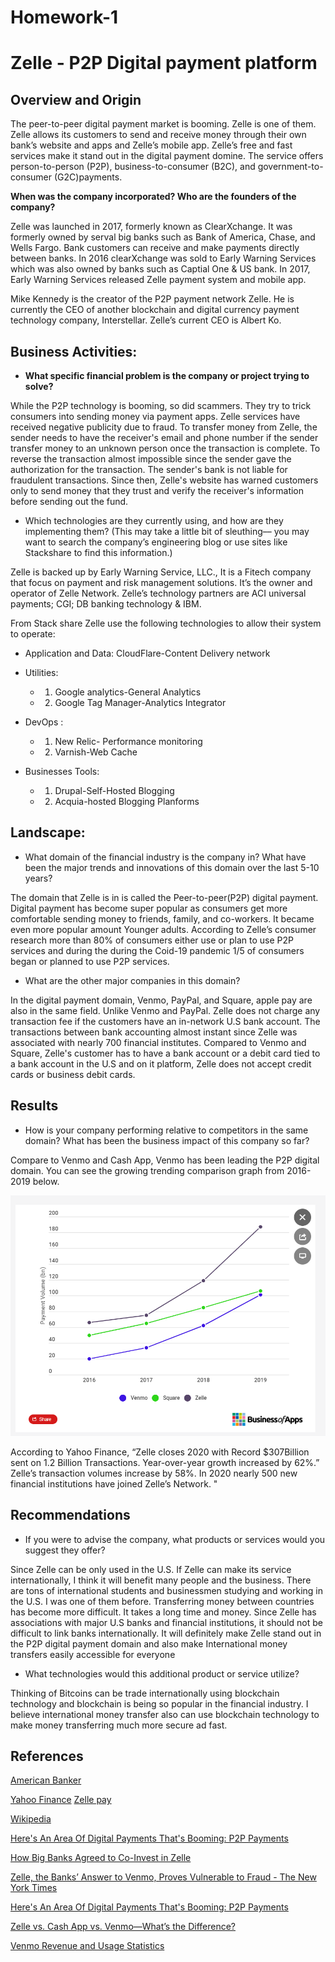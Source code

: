 # Homework-1

# Zelle - P2P Digital payment platform

## Overview and Origin 

The peer-to-peer digital payment market is booming. Zelle is one of them. Zelle allows its customers to send and receive money through their own bank’s website and apps and Zelle’s mobile app. Zelle’s free and fast services make it stand out in the digital payment domine. The service offers person-to-person (P2P), business-to-consumer (B2C), and government-to-consumer (G2C)payments. 


**When was the company incorporated? Who are the founders of the company?**

Zelle was launched in 2017, formerly known as ClearXchange. It was formerly owned by serval big banks such as Bank of America, Chase, and Wells Fargo. Bank customers can receive and make payments directly between banks. In 2016 clearXchange was sold to Early Warning Services which was also owned by banks such as Captial One & US bank.  In 2017, Early Warning Services released Zelle payment system and mobile app. 

Mike Kennedy is the creator of the P2P payment network Zelle. He is currently the CEO of another blockchain and digital currency payment technology company, Interstellar. Zelle’s current CEO is Albert Ko.


## Business Activities:

* **What specific financial problem is the company or project trying to solve?**

While the P2P technology is booming, so did scammers. They try to trick consumers into sending money via payment apps.  Zelle services have received negative publicity due to fraud. To transfer money from Zelle, the sender needs to have the receiver's email and phone number if the sender transfer money to an unknown person once the transaction is complete. To reverse the transaction almost impossible since the sender gave the authorization for the transaction. The sender's bank is not liable for fraudulent transactions. Since then, Zelle's website has warned customers only to send money that they trust and verify the receiver's information before sending out the fund.  


* Which technologies are they currently using, and how are they implementing them? (This may take a little bit of sleuthing–– you may want to search the company’s engineering blog or use sites like Stackshare to find this information.)

Zelle is backed up by Early Warning Service, LLC., It is a Fitech company that focus on payment and risk management solutions. It’s the owner and operator of Zelle Network. Zelle’s technology partners are ACI universal payments; CGI; DB banking technology & IBM. 

From Stack share Zelle use the following technologies to allow their system to operate:

* Application and Data: CloudFlare-Content Delivery network

* Utilities:
	* 1. Google analytics-General Analytics 
	* 2. Google Tag Manager-Analytics Integrator  

* DevOps :  
	* 1. New Relic- Performance monitoring 
	* 2. Varnish-Web Cache

* Businesses Tools:
	* 1. Drupal-Self-Hosted Blogging
	* 2. Acquia-hosted Blogging Planforms

## Landscape:

* What domain of the financial industry is the company in? What have been the major trends and innovations of this domain over the last 5-10 years?

The domain that Zelle is in is called the Peer-to-peer(P2P) digital payment. Digital payment has become super popular as consumers get more comfortable sending money to friends, family, and co-workers. It became even more popular amount Younger adults. According to Zelle’s consumer research more than 80% of consumers either use or plan to use P2P services and during the during the Coid-19 pandemic 1/5 of consumers began or planned to use P2P services. 

* What are the other major companies in this domain?

In the digital payment domain, Venmo, PayPal, and Square, apple pay are also in the same field. Unlike Venmo and PayPal. Zelle does not charge any transaction fee if the customers have an in-network U.S bank account. The transactions between bank accounting almost instant since Zelle was associated with nearly 700 financial institutes.  Compared to Venmo and Square, Zelle's customer has to have a bank account or a  debit card tied to a bank account in the U.S and on it platform, Zelle does not accept credit cards or business debit cards.  


## Results

* How is your company performing relative to competitors in the same domain?
What has been the business impact of this company so far?

Compare to Venmo and Cash App, Venmo has been leading the P2P digital domain. You can see the growing trending comparison graph from 2016-2019 below. 

![Zelle-Comparison.PNG](Images/Zelle-Comparison.PNG)

According to Yahoo Finance,  “Zelle closes 2020 with Record $307Billion sent on 1.2 Billion Transactions. Year-over-year growth increased by 62%.” Zelle’s transaction volumes increase by 58%. In 2020 nearly 500 new financial institutions have joined Zelle’s Network. "



## Recommendations

* If you were to advise the company, what products or services would you suggest they offer? 
 
Since Zelle can be only used in the U.S. If Zelle can make its service internationally, I think it will benefit many people and the business. There are tons of international students and businessmen studying and working in the U.S. I was one of them before. Transferring money between countries has become more difficult. It takes a long time and money. Since Zelle has associations with major U.S banks and financial institutions, it should not be difficult to link banks internationally. It will definitely make  Zelle stand out in the P2P digital payment domain and also make International money transfers easily accessible for everyone

* What technologies would this additional product or service utilize?

Thinking of Bitcoins can be trade internationally using blockchain technology and blockchain is being so popular in the financial industry. I believe international money transfer also can use blockchain technology to make money transferring much more secure ad fast.  

## References 

[American Banker](https://www.americanbanker.com/news/zelle-founder-mike-kennedy-to-helm-ripple-rival-interstellar#:~:text=Mike%20Kennedy%2C%20the%20creator%20of,digital%20currency%20payment%20technology%20company.)

[Yahoo Finance](https://finance.yahoo.com/news/paypal-vs-venmo-vs-zelle-120000559.html?guccounter=1&guce_referrer=aHR0cHM6Ly93d3cuYmluZy5jb20v&guce_referrer_sig=AQAAAM1A4jmy8h_kotONymRU8Dql3H18eLSQBLQFjFWft_1JdAkJGzcZLbGMHN1vvsvrwfVbqTJa01FhZCcnwBfyFvx60xUjllDDQgwYFp2c_dW2SFbX_6xaoPCS-xiNdbhZfLV9DXh-oRkaA-r4uUcN9KKZYHMlRLp6M9v057nsp2l6)
[Zelle pay](https://www.zellepay.com/press-releases/zeller-closes-2020-record-307-billion-sent-12-billion-transactions)

[Wikipedia](https://en.wikipedia.org/wiki/Zelle_(payment_service))

[Here's An Area Of Digital Payments That's Booming: P2P Payments](forbes.com)

[How Big Banks Agreed to Co-Invest in Zelle](https://www.applicoinc.com/blog/how-traditional-competitors-can-achieve-platform-collaboration/)

[Zelle, the Banks’ Answer to Venmo, Proves Vulnerable to Fraud - The New York Times](https://www.nytimes.com/2018/04/22/business/zelle-banks-fraud.html) 

[Here's An Area Of Digital Payments That's Booming: P2P Payments](https://www.forbes.com/sites/donnafuscaldo/2019/08/23/heres-an-area-of-digital-payments-thats-booming-p2p-payments/?sh=409781ca5677)

[Zelle vs. Cash App vs. Venmo—What’s the Difference?](https://www.firstalliancecu.com/blog/zelle-vs.-cash-app-vs.-venmo-whats-the-difference)

[Venmo Revenue and Usage Statistics](https://www.businessofapps.com/data/venmo-statistics/)





